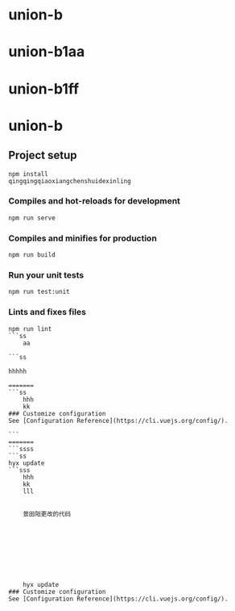 # union-b
# union-b1aa
# union-b1ff

# union-b
## Project setup
```
npm install
qingqingqiaoxiangchenshuidexinling
```

### Compiles and hot-reloads for development
```
npm run serve
```

### Compiles and minifies for production
```
npm run build
```

### Run your unit tests
```
npm run test:unit
```

### Lints and fixes files
````
npm run lint
```ss
    aa

​```ss

hhhhh

=======
​```ss
    hhh
    kk
### Customize configuration
See [Configuration Reference](https://cli.vuejs.org/config/).

```
=======
​```ssss
```ss
hyx update
​```sss
    hhh
    kk
    lll
    
    
    景田阳更改的代码
    
    
    
    
    
    
    
    
    
    hyx update
### Customize configuration
See [Configuration Reference](https://cli.vuejs.org/config/).

````

````